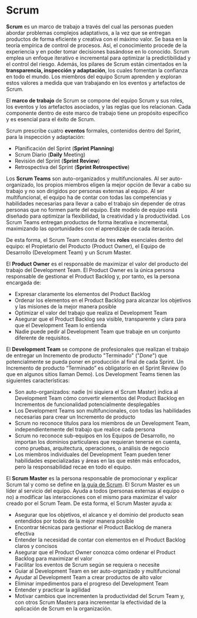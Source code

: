 # Scrum

**Scrum** es un marco de trabajo a través del cual las personas pueden abordar problemas complejos adaptativos, a la vez que se entregan productos de forma eficiente y creativa con el máximo valor. Se basa en la teoría empírica de control de procesos. Así, el conocimiento procede de la experiencia y en poder tomar decisiones basándose en lo conocido. Scrum emplea un enfoque iterativo e incremental para optimizar la predictibilidad y el control del riesgo. Además, los pilares de Scrum están cimentados en la **transparencia, inspección y adaptación**, los cuales fomentan la confianza en todo el mundo. Los miembros del equipo Scrum aprenden y exploran estos valores a medida que van trabajando en los eventos y artefactos de Scrum.

El **marco de trabajo** de Scrum se compone del equipo Scrum y sus roles, los eventos y los artefactos asociados, y las reglas que los relacionan. Cada componente dentro de este marco de trabajo tiene un propósito específico y es esencial para el éxito de Scrum.

Scrum prescribe cuatro **eventos** formales, contenidos dentro del Sprint, para la inspección y adaptación:

- Planificación del Sprint (**Sprint Planning**)
- Scrum Diario (**Daily** Meeting)
- Revisión del Sprint (**Sprint Review**)
- Retrospectiva del Sprint (**Sprint Retrospective**)

Los **Scrum Teams** son auto-organizados y multifuncionales. Al ser auto-organizado, los propios miembros eligen la mejor opción de llevar a cabo su trabajo y no son dirigidos por personas externas al equipo. Al ser multifuncional, el equipo ha de contar con todas las competencias y habilidades necesarias para llevar a cabo el trabajo sin depender de otras personas que no formen parte del equipo. Este modelo de equipo está diseñado para optimizar la flexibilidad, la creatividad y la productividad. Los Scrum Teams entregan productos de forma iterativa e incremental, maximizando las oportunidades con el aprendizaje de cada iteración.

De esta forma, el Scrum Team consta de tres **roles** esenciales dentro del equipo: el Propietario del Producto (Product Owner), el Equipo de Desarrollo (Development Team) y un Scrum Master.

El **Product Owner** es el responsable de maximizar el valor del producto del trabajo del Development Team. El Product Owner es la única persona responsable de gestionar el Product Backlog y, por tanto, es la persona encargada de:

- Expresar claramente los elementos del Product Backlog
- Ordenar los elementos en el Product Backlog para alcanzar los objetivos y las misiones de la mejor manera posible
- Optimizar el valor del trabajo que realiza el Development Team
- Asegurar que el Product Backlog sea visible, transparente y clara para que el Development Team lo entienda
- Nadie puede pedir al Development Team que trabaje en un conjunto diferente de requisitos.

El **Development Team** se compone de profesionales que realizan el trabajo de entregar un Incremento de producto "Terminado" ("_Done_") que potencialmente se pueda poner en producción al final de cada Sprint. Un Incremento de producto “Terminado” es obligatorio en el Sprint Review (lo que en algunos sitios llaman Demo). Los Development Teams tienen las siguientes características:

- Son auto-organizados: nadie (ni siquiera el Scrum Master) indica al Development Team cómo convertir elementos del Product Backlog en Incrementos de funcionalidad potencialmente desplegables
- Los Development Teams son multifuncionales, con todas las habilidades necesarias para crear un Incremento de producto
- Scrum no reconoce títulos para los miembros de un Development Team, independientemente del trabajo que realice cada persona
- Scrum no reconoce sub-equipos en los Equipos de Desarrollo, no importan los dominios particulares que requieran tenerse en cuenta, como pruebas, arquitectura, operaciones, o análisis de negocio
- Los miembros individuales del Development Team pueden tener habilidades especializadas y áreas en las que estén más enfocados, pero la responsabilidad recae en todo el equipo.

El **Scrum Master** es la persona responsable de promocionar y explicar Scrum tal y como se define en [la guía de Scrum](https://www.scrumguides.org/scrum-guide.html). El Scrum Master es un líder al servicio del equipo. Ayuda a todos (personas externas al equipo o no) a modificar las interacciones con el mismo para maximizar el valor creado por el Scrum Team. De esta forma, el Scrum Master ayuda a:

- Asegurar que los objetivos, el alcance y el dominio del producto sean entendidos por todos de la mejor manera posible
- Encontrar técnicas para gestionar el Product Backlog de manera efectiva
- Entender la necesidad de contar con elementos en el Product Backlog claros y concisos
- Asegurar que el Product Owner conozca cómo ordenar el Product Backlog para maximizar el valor
- Facilitar los eventos de Scrum según se requiera o necesite
- Guiar al Development Team en ser auto-organizado y multifuncional
- Ayudar al Development Team a crear productos de alto valor
- Eliminar impedimentos para el progreso del Development Team
- Entender y practicar la agilidad
- Motivar cambios que incrementen la productividad del Scrum Team y, con otros Scrum Masters para incrementar la efectividad de la aplicación de Scrum en la organización.
